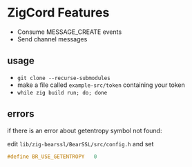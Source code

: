 # ZigCord Features
- Consume MESSAGE_CREATE events
- Send channel messages

## usage

- `git clone --recurse-submodules`
- make a file called `example-src/token` containing your token
- `while zig build run; do; done`

## errors

if there is an error about getentropy symbol not found:

edit `lib/zig-bearssl/BearSSL/src/config.h` and set
```c
#define BR_USE_GETENTROPY   0
```